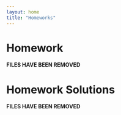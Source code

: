 ```yaml
---
layout: home
title: "Homeworks"
---
```


# Homework
**FILES HAVE BEEN REMOVED**

<!-- [Homework 0](./Homework/PS0.pdf) -->

# Homework Solutions
**FILES HAVE BEEN REMOVED**


